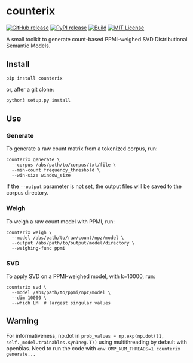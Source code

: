# counterix
[![GitHub release][release-image]][release-url]
[![PyPI release][pypi-image]][pypi-url]
[![Build][build-image]][build-url]
[![MIT License][license-image]][license-url]


[release-image]:https://img.shields.io/github/release/akb89/counterix.svg?style=flat-square
[release-url]:https://github.com/akb89/counterix/releases/latest
[pypi-image]:https://img.shields.io/pypi/v/counterix.svg?style=flat-square
[pypi-url]:https://pypi.org/project/counterix/
[build-image]:https://img.shields.io/github/workflow/status/akb89/counterix/CI?style=flat-square
[build-url]:https://github.com/akb89/counterix/actions?query=workflow%3ACI
[license-image]:http://img.shields.io/badge/license-MIT-000000.svg?style=flat-square
[license-url]:LICENSE.txt

A small toolkit to generate count-based PPMI-weighed SVD Distributional Semantic Models.

## Install
```shell
pip install counterix
```

or, after a git clone:
```shell
python3 setup.py install
```

## Use

### Generate
To generate a raw count matrix from a tokenized corpus, run:
```shell
counterix generate \
  --corpus /abs/path/to/corpus/txt/file \
  --min-count frequency_threshold \
  --win-size window_size
```

If the `--output` parameter is not set, the output files will be saved to the corpus directory.

### Weigh
To weigh a raw count model with PPMI, run:
```
counterix weigh \
  --model /abs/path/to/raw/count/npz/model \
  --output /abs/path/to/output/model/directory \
  --weighing-func ppmi
```

### SVD
To apply SVD on a PPMI-weighed model, with k=10000, run:
```
counterix svd \
  --model /abs/path/to/ppmi/npz/model \
  --dim 10000 \
  --which LM  # largest singular values
```

## Warning
For informativeness, np.dot in `prob_values = np.exp(np.dot(l1, self._model.trainables.syn1neg.T))` using multithreading by default with openblas. Need to run the code with `env OMP_NUM_THREADS=1 counterix generate...`
